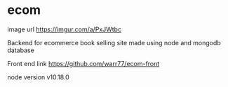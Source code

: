 # ecom
image url https://imgur.com/a/PxJWtbc

Backend for ecommerce book selling site made using node and mongodb database

Front end link https://github.com/warr77/ecom-front

node version v10.18.0
